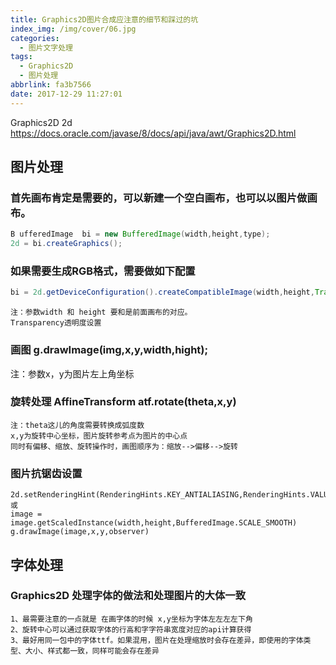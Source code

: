 ```yaml
---
title: Graphics2D图片合成应注意的细节和踩过的坑
index_img: /img/cover/06.jpg
categories:
  - 图片文字处理
tags:
  - Graphics2D
  - 图片处理
abbrlink: fa3b7566
date: 2017-12-29 11:27:01
---
```

Graphics2D 2d https://docs.oracle.com/javase/8/docs/api/java/awt/Graphics2D.html
## 图片处理
### 首先画布肯定是需要的，可以新建一个空白画布，也可以以图片做画布。
```java
B ufferedImage  bi = new BufferedImage(width,height,type);
2d = bi.createGraphics();
```
### 如果需要生成RGB格式，需要做如下配置
```java
bi = 2d.getDeviceConfiguration().createCompatibleImage(width,height,Transparency.TRANSLUCENT);
```
    注：参数width 和 height 要和是前面画布的对应。
    Transparency透明度设置
### 画图 g.drawImage(img,x,y,width,hight);
注：参数x，y为图片左上角坐标
### 旋转处理 AffineTransform atf.rotate(theta,x,y)
    注：theta这儿的角度需要转换成弧度数
    x,y为旋转中心坐标，图片旋转参考点为图片的中心点
    同时有偏移、缩放、旋转操作时，画图顺序为：缩放-->偏移-->旋转
### 图片抗锯齿设置
    2d.setRenderingHint(RenderingHints.KEY_ANTIALIASING,RenderingHints.VALUE_ANTIALAS_ON);
    或
    image = image.getScaledInstance(width,height,BufferedImage.SCALE_SMOOTH)
    g.drawImage(image,x,y,observer)

## 字体处理
### Graphics2D 处理字体的做法和处理图片的大体一致
    1、最需要注意的一点就是 在画字体的时候 x,y坐标为字体左左左左下角
    2、旋转中心可以通过获取字体的行高和字字符串宽度对应的api计算获得
    3、最好用同一包中的字体ttf。如果混用，图片在处理缩放时会存在差异，即使用的字体类型、大小、样式都一致，同样可能会存在差异